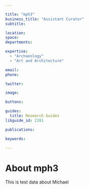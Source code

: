 ```yaml
---

title: "mph3"
business_title: "Assistant Curator"
subtitle: 

location: 
space: 
departments:

expertise:
  - "Archaeology"
  - "Art and Architecture"

email: 
phone: 

twitter: 

image: 

buttons:

guides:
  title: Research Guides
libguide_id: 2281

publications:

keywords:

---
```


# About mph3

This is test data about Michael
